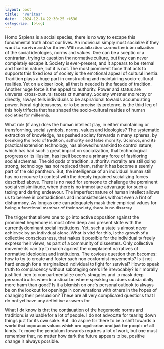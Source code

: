 ```yaml
---
layout: post
title:  "Veritas"
date:   2024-12-14 22:30:25 +0530
categories: [blog]
---
```


Homo Sapiens is a social species, there is no way to escape this fundamental truth about our lives. An individual simply must socialize if they want to survive and/ or thrive. With socialization comes the internalization of the social ideologies, norms and values. One can be a sceptic or a contrarian, trying to question the normative culture, but they can never completely escape it. Society is ever-present, and it appears to be eternal and fixed in nature, but it is not. The most prominent force that acts to supports this fixed idea of society is the emotional appeal of cultural inertia. Tradition plays a huge part in constructing and maintaining socio-cultural realities. Yet on a closer look, all that is needed is the facade of tradition. Another huge force is the appeal to authority. Power and status are universal cross-cultural facets of humanity. Society whether indirectly or directly, always tells individuals to be aspirational towards accumulating power. Moral righteousness, or to be precise its pretence, is the third leg of this holy trifecta that has shaped the socio-cultural realities of human societies for millennia.

What role (if any) does the human intellect play, in either maintaining or transforming, social symbols, norms, values and ideologies? The systematic extraction of knowledge, has pushed society forwards in many spheres, by breaking the hold of tradition, authority and false morality. Science, and its practical extension technology, has allowed humankind to control nature, which has had such a great impact on socialization, that technological progress or its illusion, has itself become a primary force of fashioning social schemas. The old gods of tradition, authority, morality are still going strong, technology has not replaced them, rather it has become a seemly part of the old pantheon. But, the intelligence of an individual human still has no recourse to contest with the deeply ingrained socializing forces described above. There is no need for someone to challenge the prominent social verisimilitude, when there is no immediate advantage for such a taxing and daring endeavour. The imperfect nature of human intellect allows us to believe in contradictions and inconsistencies without even a hint of disharmony. As long as one can adequately mask their empirical values for being a functional member of their society, there is no disarray.

The trigger that allows one to go into active opposition against the prominent hegemony is most often deep and present strife with the currently dominant social institutions. Yet, such a state is almost never achieved by an individual alone. What is vital for this, is the growth of a collective consciousness, that makes it possible for the individual to freely express their views, as part of a community of dissenters. Only collective movements can try to march against the complacent narratives of normative ideologies and institutions. The obvious question then becomes: how to try to create and foster such non conformist movements? Is it not hard enough for a marginalized individual to fight for survival? How to speak truth to complacency without sabotaging one's life irrevocably? Is it morally justified then to compartmentalize one's struggles and to mask deep personal truths when in a situation where speaking out does substantially more harm than good? Is it a blemish on one's personal outlook to always be on the lookout for openings in conversations with others in the hopes of changing their persuasion? These are all very complicated questions that I do not yet have any definitive answers for.

What I do know is that the continuation of the hegemonic norms and traditions is valuable for a lot of people. I do not advocate for tearing down things just for its own sake. But I do aspire for there to be a shift towards a world that espouses values which are egalitarian and just for people of all kinds. To move the pendulum forwards requires a lot of work, but one must remember that, no matter how dark the future appears to be, positive change is always possible.
